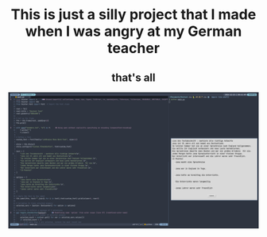 <div align="center">

# This is just a silly project that I made when I was angry at my German teacher

## that's all

<img alt="Showcase" src="image.png">
</div>
